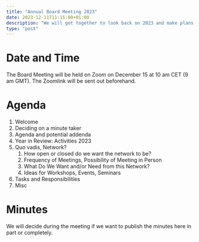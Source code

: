 ```yaml
---
title: "Annual Board Meeting 2023"
date: 2023-12-11T11:15:00+01:00
description: "We will get together to look back on 2023 and make plans for 2024."
type: "post"
---
```


# Date and Time

The Board Meeting will be held on Zoom on December 15 at 10 am CET (9 am GMT).
The Zoomlink will be sent out beforehand.

# Agenda

1.	Welcome
2.	Deciding on a minute taker
3.	Agenda and potential addenda
4.	Year in Review: Activities 2023
5.	Quo vadis, Network?
    1. How open or closed do we want the network to be?
    2.	Frequency of Meetings, Possibility of Meeting in Person
    3.	What Do We Want and/or Need from this Network?
    4.	Ideas for Workshops, Events, Seminars
6.	Tasks and Responsibilities
7.	Misc



# Minutes

We will decide during the meeting if we want to publish the minutes here in part or completely.